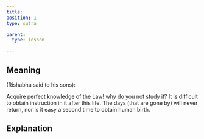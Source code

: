```yaml
---
title: 
position: 1
type: sutra

parent:
  type: lesson

---
```


## Meaning

(Rishabha said to his sons):

Acquire perfect knowledge of the Law! why do you not study it? It is difficult to obtain instruction in it after this life. The days (that are gone by) will never return, nor is it easy a second time to obtain human birth.

## Explanation
